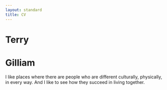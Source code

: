 ```yaml
---
layout: standard
title: CV
---
```


# Terry

# Gilliam

I like places where there are people who are different culturally, physically, in every way. And I like to see how they succeed in living together.